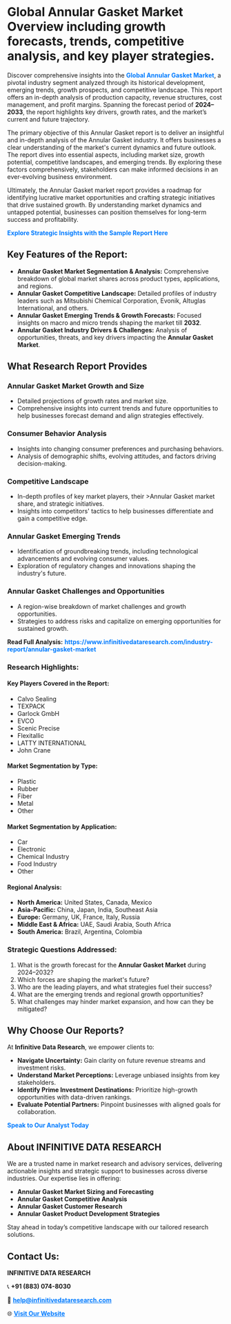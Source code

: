 <h1>Global Annular Gasket Market Overview including growth forecasts, trends, competitive analysis, and key player strategies.</h1>
<p>
Discover comprehensive insights into the 
<a href="https://www.infinitivedataresearch.com/industry-report/annular-gasket-market" rel="dofollow" style="color: #007BFF; text-decoration: none;"><strong>Global Annular Gasket Market</strong></a>, a pivotal industry segment analyzed through its historical development, emerging trends, growth prospects, and competitive landscape. This report offers an in-depth analysis of production capacity, revenue structures, cost management, and profit margins. Spanning the forecast period of <strong>2024–2033</strong>, the report highlights key drivers, growth rates, and the market’s current and future trajectory.
</p>
<p>
The primary objective of this Annular Gasket report is to deliver an insightful and in-depth analysis of the Annular Gasket industry. It offers businesses a clear understanding of the market's current dynamics and future outlook. The report dives into essential aspects, including market size, growth potential, competitive landscapes, and emerging trends. By exploring these factors comprehensively, stakeholders can make informed decisions in an ever-evolving business environment.
</p>
<p>
Ultimately, the Annular Gasket market report provides a roadmap for identifying lucrative market opportunities and crafting strategic initiatives that drive sustained growth. By understanding market dynamics and untapped potential, businesses can position themselves for long-term success and profitability.
</p>
<p>
<a href="https://www.infinitivedataresearch.com/request-sample/reportId=106047" style="color: #007BFF; text-decoration: none;"><strong>Explore Strategic Insights with the Sample Report Here</strong></a>
</p>

<h2>Key Features of the Report:</h2>
<ul>
<li><strong>Annular Gasket Market Segmentation & Analysis:</strong> Comprehensive breakdown of global market shares across product types, applications, and regions.</li>
<li><strong>Annular Gasket Competitive Landscape:</strong> Detailed profiles of industry leaders such as Mitsubishi Chemical Corporation, Evonik, Altuglas International, and others.</li>
<li><strong>Annular Gasket Emerging Trends & Growth Forecasts:</strong> Focused insights on macro and micro trends shaping the market till <strong>2032</strong>.</li>
<li><strong>Annular Gasket Industry Drivers & Challenges:</strong> Analysis of opportunities, threats, and key drivers impacting the <strong>Annular Gasket Market</strong>.</li>
</ul>

<h2>What Research Report Provides</h2>
<h3>Annular Gasket Market Growth and Size</h3>
<ul>
<li>Detailed projections of growth rates and market size.</li>
<li>Comprehensive insights into current trends and future opportunities to help businesses forecast demand and align strategies effectively.</li>
</ul>

<h3>Consumer Behavior Analysis</h3>
<ul>
<li>Insights into changing consumer preferences and purchasing behaviors.</li>
<li>Analysis of demographic shifts, evolving attitudes, and factors driving decision-making.</li>
</ul>

<h3>Competitive Landscape</h3>
<ul>
<li>In-depth profiles of key market players, their >Annular Gasket market share, and strategic initiatives.</li>
<li>Insights into competitors' tactics to help businesses differentiate and gain a competitive edge.</li>
</ul>

<h3>Annular Gasket Emerging Trends</h3>
<ul>
<li>Identification of groundbreaking trends, including technological advancements and evolving consumer values.</li>
<li>Exploration of regulatory changes and innovations shaping the industry's future.</li>
</ul>

<h3>Annular Gasket Challenges and Opportunities</h3>
<ul>
<li>A region-wise breakdown of market challenges and growth opportunities.</li>
<li>Strategies to address risks and capitalize on emerging opportunities for sustained growth.</li>
</ul>
<p><strong>Read Full Analysis:</strong> <a href="https://www.infinitivedataresearch.com/industry-report/annular-gasket-market" rel="dofollow" style="color: #007BFF; text-decoration: none;"><strong>https://www.infinitivedataresearch.com/industry-report/annular-gasket-market</strong></a></p>
<h3>Research Highlights:</h3>
<h4>Key Players Covered in the Report:</h4>
<ul><li>Calvo Sealing</li><li>TEXPACK</li><li>Garlock GmbH</li><li>EVCO</li><li>Scenic Precise</li><li>Flexitallic</li><li>LATTY INTERNATIONAL</li><li>John Crane</li></ul>
<h4>Market Segmentation by Type:</h4>
<ul><li>Plastic</li><li>Rubber</li><li>Fiber</li><li>Metal</li><li>Other</li></ul>
<h4>Market Segmentation by Application:</h4>
<ul><li>Car</li><li>Electronic</li><li>Chemical Industry</li><li>Food Industry</li><li>Other</li></ul>

<h4>Regional Analysis:</h4>
<ul>
<li><strong>North America:</strong> United States, Canada, Mexico</li>
<li><strong>Asia-Pacific:</strong> China, Japan, India, Southeast Asia</li>
<li><strong>Europe:</strong> Germany, UK, France, Italy, Russia</li>
<li><strong>Middle East & Africa:</strong> UAE, Saudi Arabia, South Africa</li>
<li><strong>South America:</strong> Brazil, Argentina, Colombia</li>
</ul>

<h3>Strategic Questions Addressed:</h3>
<ol>
<li>What is the growth forecast for the <strong>Annular Gasket Market</strong> during 2024–2032?</li>
<li>Which forces are shaping the market's future?</li>
<li>Who are the leading players, and what strategies fuel their success?</li>
<li>What are the emerging trends and regional growth opportunities?</li>
<li>What challenges may hinder market expansion, and how can they be mitigated?</li>
</ol>

<h2>Why Choose Our Reports?</h2>
<p>At <strong>Infinitive Data Research</strong>, we empower clients to:</p>
<ul>
<li><strong>Navigate Uncertainty:</strong> Gain clarity on future revenue streams and investment risks.</li>
<li><strong>Understand Market Perceptions:</strong> Leverage unbiased insights from key stakeholders.</li>
<li><strong>Identify Prime Investment Destinations:</strong> Prioritize high-growth opportunities with data-driven rankings.</li>
<li><strong>Evaluate Potential Partners:</strong> Pinpoint businesses with aligned goals for collaboration.</li>
</ul>
<p><a href="https://www.infinitivedataresearch.com/industry-report/annular-gasket-market" rel="dofollow" style="color: #007BFF; text-decoration: none;"><strong>Speak to Our Analyst Today</strong></a></p>

<h2>About INFINITIVE DATA RESEARCH</h2>
<p>We are a trusted name in market research and advisory services, delivering actionable insights and strategic support to businesses across diverse industries. Our expertise lies in offering:</p>
<ul>
<li><strong>Annular Gasket Market Sizing and Forecasting</strong></li>
<li><strong>Annular Gasket Competitive Analysis</strong></li>
<li><strong>Annular Gasket Customer Research</strong></li>
<li><strong>Annular Gasket Product Development Strategies</strong></li>
</ul>
<p>Stay ahead in today’s competitive landscape with our tailored research solutions.</p>

<h2>Contact Us:</h2>
<p><strong>INFINITIVE DATA RESEARCH</strong></p>
<p>📞 <strong>+91 (883) 074-8030</strong></p>
<p>📧 <strong><a href="mailto:help@infinitivedataresearch.com" style="color: #007BFF;">help@infinitivedataresearch.com</a></strong></p>
<p>🌐 <strong><a href="https://www.infinitivedataresearch.com" rel="dofollow" style="color: #007BFF;">Visit Our Website</a></strong></p>